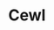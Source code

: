 ---
layout: tag-list
type: tag
title: Cewl
slug: Cewl
category: Tag
sidebar: false
description: >
  
---
